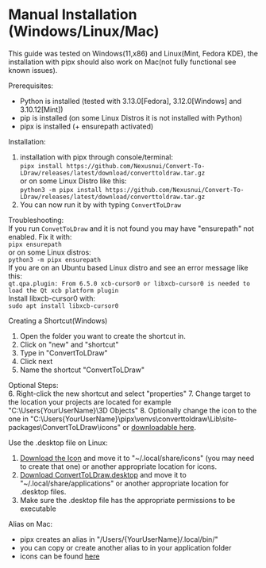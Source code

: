# Manual Installation (Windows/Linux/Mac)
This guide was tested on Windows(11,x86) and Linux(Mint, Fedora KDE),
the installation with pipx should also work on Mac(not fully functional see known issues).

Prerequisites:
- Python is installed (tested with 3.13.0[Fedora], 3.12.0[Windows] and 3.10.12[Mint])
- pip is installed (on some Linux Distros it is not installed with Python)
- pipx is installed (+ ensurepath activated)

Installation:  
1. installation with pipx through console/terminal:  
`pipx install https://github.com/Nexusnui/Convert-To-LDraw/releases/latest/download/converttoldraw.tar.gz`  
or on some Linux Distro like this:  
`python3 -m pipx install https://github.com/Nexusnui/Convert-To-LDraw/releases/latest/download/converttoldraw.tar.gz`
2. You can now run it by with typing `ConvertToLDraw`

Troubleshooting:  
If you run `ConvetToLDraw` and it is not found you may have "ensurepath" not enabled.
Fix it with:  
`pipx ensurepath`  
or on some Linux distros:  
`python3 -m pipx ensurepath`  
If you are on an Ubuntu based Linux distro and see an error message like this:  
`qt.qpa.plugin: From 6.5.0 xcb-cursor0 or libxcb-cursor0 is needed to load the Qt xcb platform plugin`  
Install libxcb-cursor0 with:  
`sudo apt install libxcb-cursor0`  

Creating a Shortcut(Windows)
1. Open the folder you want to create the shortcut in.
2. Click on "new" and "shortcut"
3. Type in "ConvertToLDraw"
4. Click next
5. Name the shortcut "ConvertToLDraw"  

Optional Steps:  
6. Right-click the new shortcut and select "properties"
7. Change target to the location your projects are located for example "C:\Users\{YourUserName}\3D Objects"
8. Optionally change the icon to the one in
"C:\Users\{YourUserName}\pipx\venvs\converttoldraw\Lib\site-packages\ConvertToLDraw\icons\"
or [downloadable here](https://github.com/Nexusnui/Convert-To-LDraw/raw/master/ConvertToLDraw/icons/ConvertToLDraw_icon.ico).


Use the .desktop file on Linux:  
1. [Download the Icon](https://github.com/Nexusnui/Convert-To-LDraw/raw/master/ConvertToLDraw/icons/ConvertToLDraw_icon_256x256.png)
and move it to "~/.local/share/icons" (you may need to create that one) or another appropriate location for icons.
2. [Download ConvertToLDraw.desktop](https://github.com/Nexusnui/Convert-To-LDraw/raw/master/build-stuff/ConvertToLDraw.desktop) and move it to "~/.local/share/applications"
or another appropriate location for .desktop files.
3. Make sure the .desktop file has the appropriate permissions to be executable


Alias on Mac:
- pipx creates an alias in  "/Users/{YourUserName}/.local/bin/"
- you can copy or create another alias to in your application folder
- icons can be found [here](ConvertToLDraw/icons)